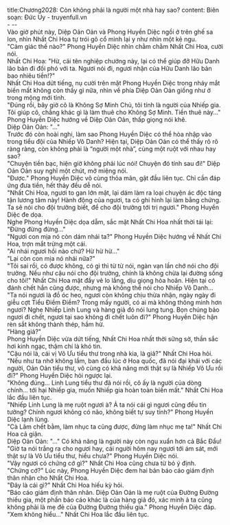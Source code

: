 title:Chương2028: Còn không phải là người một nhà hay sao?
content:
Biên soạn: Đức Uy - truyenfull.vn<br>- --<br>Vào giờ phút này, Diệp Oản Oản và Phong Huyền Diệc ngồi ở trên ghế sa lon, nhìn Nhất Chi Hoa tự trói gô cổ mình lại y như nhìn một kẻ ngu.<br>"Cảm giác thế nào?" Phong Huyền Diệc nhìn chằm chằm Nhất Chi Hoa, cười nói.<br>Nhất Chi Hoa: "Hừ, cái tên nghiệp chướng này, lại có thể giúp đỡ Hữu Danh lão bản đi đối phó với ta. Ngươi nói đi, ngươi nhận của Hữu Danh lão bản bao nhiêu tiền!?"<br>Nhất Chi Hoa dứt tiếng, nụ cười trên mặt Phong Huyền Diệc trong nháy mắt biến mất không còn thấy gì nữa, nhìn về phía Diệp Oản Oản giống như ở trong mộng mới tỉnh.<br>"Đúng rồi, bây giờ cô là Không Sợ Minh Chủ, tôi tính là người của Nhiếp gia. Tôi giúp cô, chẳng khác gì là làm thuê cho Không Sợ Minh. Tiền thuê này..." Phong Huyền Diệc hướng về Diệp Oản Oản, thấp giọng nói khẽ.<br>Diệp Oản Oản: "..."<br>Trước đó còn hoài nghi, làm sao Phong Huyền Diệc có thể hòa nhập vào trong tiểu đội của Nhiếp Vô Danh? Hiện tại, Diệp Oản Oản có thể thấy rõ rõ ràng ràng, còn không phải là “người một nhà”, cùng một ruột với nhau hay sao?<br>"Chuyện tiền bạc, hiện giờ không phải lúc nói! Chuyện đó tính sau đi!" Diệp Oản Oản suy nghĩ một chút, mở miệng nói.<br>"Được." Phong Huyền Diệc vô cùng thỏa mãn, gật đầu liên tục. Chỉ cần đáp ứng đưa tiền, hết thảy đều dễ nói.<br>"Nhất Chi Hoa, ngươi to gan lớn mật, lại dám làm ra loại chuyện ác độc táng tận lương tâm này! Hành động của ngươi, ta có ghi hình lại làm bằng chứng. Ta sẽ nói cho đội trưởng biết, để cho đội trưởng tới trị ngươi." Phong Huyền Diệc đe dọa.<br>Nghe Phong Huyền Diệc dọa dẫm, sắc mặt Nhất Chi Hoa nhất thời tái lại: "Đừng đừng đừng..."<br>"Ngươi con mịa nó còn dám nhái ta?" Phong Huyền Diệc hướng về Nhất Chi Hoa, trợn mắt trừng một cái.<br>"Ai nhái ngươi hồi nào chứ? Hừ hừ hừ..."<br>"Lại còn con mịa nó nhái nữa?"<br>"Tôi sai rồi, có được không, có gì thì từ từ nói, ngàn vạn lần chớ nói cho đội trưởng. Nếu như cậu nói cho đội trưởng, chính là không chừa lại đường sống cho tôi!" Nhất Chi Hoa mặt đầy vẻ lo lắng, dịu giọng hòa hoãn. Hiện tại có đánh chết hắn cũng được, nhưng mà không thể nói cho Nhiếp Vô Danh...<br>"Ta nói ngươi là đồ óc heo, ngươi còn không chịu thừa nhận, ngày ngày đi giễu cợt Tiểu Điềm Điềm? Trong mấy người, có ai mà không thông minh hơn ngươi? Nghe Nhiếp Linh Lung và hàng giả đó nói lung tung. Bọn chúng bảo ngươi đi chết, ngươi tại sao không đi chết luôn đi?" Phong Huyền Diệc hận rèn sắt không thành thép, hầm hừ.<br>"Hàng giả?"<br>Phong Huyền Diệc vừa dứt tiếng, Nhất Chi Hoa nhất thời sững sờ, thần sắc hơi kinh ngạc, thậm chí là khó tin.<br>"Cậu nói là, cái vị Vô Ưu tiểu thư trong nhà kia, là giả?" Nhất Chi Hoa hỏi.<br>"Nếu như ta nhớ không lầm, ban đầu lúc ở Hoa quốc, đã nói đại khái với các người, Oản Oản tiểu thư, vô cùng có khả năng mới thật sự là Nhiếp Vô Ưu rồi đi?" Phong Huyền Diệc hỏi ngược lại.<br>"Không đúng... Linh Lung tiểu thư đã nói rồi, cô ấy là người của dòng chính... tới hại Nhiếp gia, muốn Nhiếp gia hoàn toàn biến mất." Nhất Chi Hoa lắc đầu liên tục.<br>"Nhiếp Linh Lung là mẹ ruột ngươi à? Ả ta nói cái gì ngươi cũng đều tin tưởng? Chính ngươi không có não, không biết tự suy tính?" Phong Huyền Diệc lạnh lùng.<br>"Cà Lăm chết bằm, làm nhục ta cũng được, đừng làm nhục mẹ ta!" Nhất Chi Hoa cả giận.<br>Diệp Oản Oản: "..." Có khả năng là người này còn ngu xuẩn hơn cả Bắc Đẩu!<br>"Giờ ta nói trắng ra cho ngươi hay, cái người hôm nay ngươi tới ám sát, mới thật sự là Vô Ưu tiểu thư, hiểu chưa?" Phong Huyền Diệc nói.<br>"Vậy ngươi có chứng cớ gì?" Nhất Chi Hoa cũng chưa từ bỏ ý định.<br>"Chứng cớ?" Lúc này, Phong Huyền Diệc đem hai bản báo cáo giám định thân nhân cho Nhất Chi Hoa.<br>"Đây là cái gì?" Nhất Chi Hoa hiếu kỳ hỏi.<br>"Báo cáo giám định thân nhân. Diệp Oản Oản là mẹ ruột của Đường Đường thiếu gia, một phần báo cáo khác là của hàng giả đó, xác minh ả ta cũng không phải là mẹ đẻ của Đường Đường thiếu gia." Phong Huyền Diệc đáp.<br>"Xem không hiểu..." Nhất Chi Hoa lắc đầu liên tục.